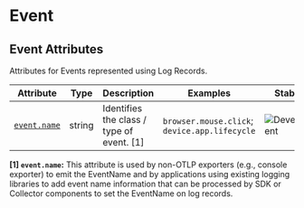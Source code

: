 <!-- NOTE: THIS FILE IS AUTOGENERATED. DO NOT EDIT BY HAND. -->
<!-- see templates/registry/markdown/attribute_namespace.md.j2 -->

# Event

## Event Attributes

Attributes for Events represented using Log Records.

| Attribute | Type | Description | Examples | Stability |
|---|---|---|---|---|
| <a id="event-name" href="#event-name">`event.name`</a> | string | Identifies the class / type of event. [1] | `browser.mouse.click`; `device.app.lifecycle` | ![Development](https://img.shields.io/badge/-development-blue) |

**[1] `event.name`:** This attribute is used by non-OTLP exporters (e.g., console exporter) to emit the EventName and by applications using existing logging libraries to add event name information that can be processed by SDK or Collector components to set the EventName on log records.
